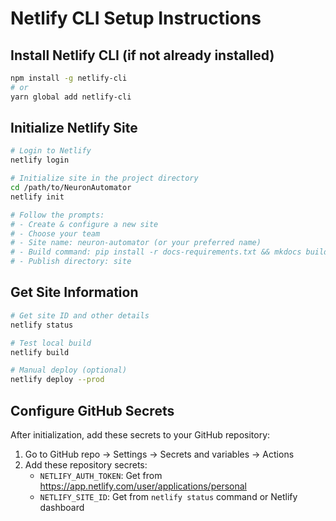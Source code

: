 # Netlify CLI Setup Instructions

## Install Netlify CLI (if not already installed)
```bash
npm install -g netlify-cli
# or
yarn global add netlify-cli
```

## Initialize Netlify Site
```bash
# Login to Netlify
netlify login

# Initialize site in the project directory
cd /path/to/NeuronAutomator
netlify init

# Follow the prompts:
# - Create & configure a new site
# - Choose your team
# - Site name: neuron-automator (or your preferred name)
# - Build command: pip install -r docs-requirements.txt && mkdocs build
# - Publish directory: site
```

## Get Site Information
```bash
# Get site ID and other details
netlify status

# Test local build
netlify build

# Manual deploy (optional)
netlify deploy --prod
```

## Configure GitHub Secrets
After initialization, add these secrets to your GitHub repository:

1. Go to GitHub repo → Settings → Secrets and variables → Actions
2. Add these repository secrets:
   - `NETLIFY_AUTH_TOKEN`: Get from https://app.netlify.com/user/applications/personal
   - `NETLIFY_SITE_ID`: Get from `netlify status` command or Netlify dashboard
